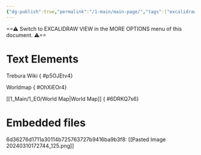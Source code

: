 ```yaml
---
{"dg-publish":true,"permalink":"/1-main/main-page/","tags":["excalidraw","gardenEntry","gardenEntry","gardenEntry"]}
---
```


==⚠  Switch to EXCALIDRAW VIEW in the MORE OPTIONS menu of this document. ⚠==


# Text Elements
Trebura Wiki
{ #p5OJEtv4}


Worldmap
{ #OhXiEOr4}


[[1_Main/1_EO/World Map\|World Map]]
{ #6DRKQ7s6}



# Embedded files
6d36276d1711a30114b725763727b9416ba9b3f8: [[Pasted Image 20240310172744_125.png]]

